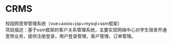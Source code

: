 # CRMS
校园网宽带管理系统（vue+axios+jsp+mysql+ssm框架）		
项目描述：基于ssm框架的客户关系管理系统，主要实现网络中心对学生宿舍开通宽带业务，提供注册登录，用户登录管理，客户管理，订单管理。
